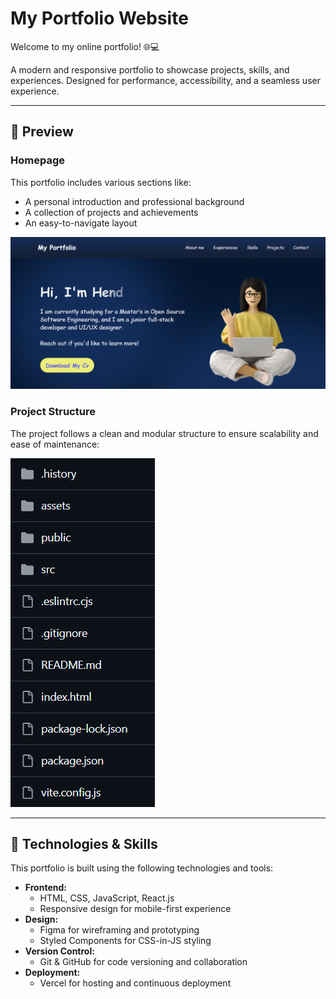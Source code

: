 # My Portfolio Website

Welcome to my online portfolio! 🌐💻  

A modern and responsive portfolio to showcase projects, skills, and experiences. Designed for performance, accessibility, and a seamless user experience.  
 
 ---

## 📸 Preview  
### Homepage  

This portfolio includes various sections like:
- A personal introduction and professional background
- A collection of projects and achievements
- An easy-to-navigate layout
  
![Homepage](public/home.png)  

### Project Structure 
The project follows a clean and modular structure to ensure scalability and ease of maintenance:

![Project Structure](public/strecture.png)  

---

## 🚀 Technologies & Skills  

This portfolio is built using the following technologies and tools:

- **Frontend:** 
  - HTML, CSS, JavaScript, React.js  
  - Responsive design for mobile-first experience
- **Design:** 
  - Figma for wireframing and prototyping
  - Styled Components for CSS-in-JS styling
- **Version Control:**
  - Git & GitHub for code versioning and collaboration
- **Deployment:** 
  - Vercel for hosting and continuous deployment



